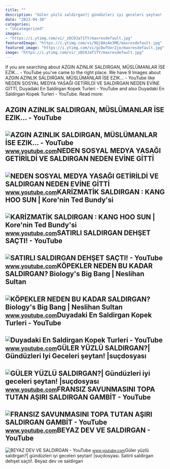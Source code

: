```yaml
---
title: ""
description: "Güler yüzlü saldirgan?| gündüzleri iyi geceleri şeytan! |suçdosyası"
date: "2023-04-30"
categories:
- "Uncategorized"
images:
- "https://i.ytimg.com/vi/_zDC0JaT1TY/maxresdefault.jpg"
featuredImage: "https://i.ytimg.com/vi/9Qj8AzAe3ME/maxresdefault.jpg"
featured_image: "https://i.ytimg.com/vi/gcDwfUorZjo/maxresdefault.jpg"
image: "https://i.ytimg.com/vi/_zDC0JaT1TY/maxresdefault.jpg"
---
```


If you are searching about AZGIN AZINLIK SALDIRGAN, MÜSLÜMANLAR İSE EZIK... - YouTube you've came to the right place. We have 9 Images about AZGIN AZINLIK SALDIRGAN, MÜSLÜMANLAR İSE EZIK... - YouTube like NEDEN SOSYAL MEDYA YASAĞI GETİRİLDİ VE SALDIRGAN NEDEN EVİNE GİTTİ, Duyadaki En Saldirgan Kopek Turleri - YouTube and also Duyadaki En Saldirgan Kopek Turleri - YouTube. Read more:

AZGIN AZINLIK SALDIRGAN, MÜSLÜMANLAR İSE EZIK... - YouTube
----------------------------------------------------------

 ![AZGIN AZINLIK SALDIRGAN, MÜSLÜMANLAR İSE EZIK... - YouTube](https://i.ytimg.com/vi/5HTybO1w9FY/maxresdefault.jpg) <small>www.youtube.com</small>NEDEN SOSYAL MEDYA YASAĞI GETİRİLDİ VE SALDIRGAN NEDEN EVİNE GİTTİ
------------------------------------------------------------------

 ![NEDEN SOSYAL MEDYA YASAĞI GETİRİLDİ VE SALDIRGAN NEDEN EVİNE GİTTİ](https://i.ytimg.com/vi/8B_-t4uwaP8/maxresdefault.jpg) <small>www.youtube.com</small>KARİZMATİK SALDIRGAN : KANG HOO SUN | Kore'nin Ted Bundy'si
-----------------------------------------------------------

 ![KARİZMATİK SALDIRGAN : KANG HOO SUN | Kore'nin Ted Bundy'si](https://i.ytimg.com/vi/_zDC0JaT1TY/maxresdefault.jpg) <small>www.youtube.com</small>SATIRLI SALDIRGAN DEHŞET SAÇTI! - YouTube
-----------------------------------------

 ![SATIRLI SALDIRGAN DEHŞET SAÇTI! - YouTube](https://i.ytimg.com/vi/ZxuSHMAvzis/maxresdefault.jpg) <small>www.youtube.com</small>KÖPEKLER NEDEN BU KADAR SALDIRGAN? Biology's Big Bang | Neslihan Sultan
-----------------------------------------------------------------------

 ![KÖPEKLER NEDEN BU KADAR SALDIRGAN? Biology's Big Bang | Neslihan Sultan](https://i.ytimg.com/vi/U9JGgfZ292k/maxresdefault.jpg) <small>www.youtube.com</small>Duyadaki En Saldirgan Kopek Turleri - YouTube
---------------------------------------------

 ![Duyadaki En Saldirgan Kopek Turleri - YouTube](https://i.ytimg.com/vi/hyxB7ITSKIw/maxresdefault.jpg) <small>www.youtube.com</small>GÜLER YÜZLÜ SALDIRGAN?| Gündüzleri Iyi Geceleri şeytan! |suçdosyası
-------------------------------------------------------------------

 ![GÜLER YÜZLÜ SALDIRGAN?| Gündüzleri iyi geceleri şeytan! |suçdosyası](https://i.ytimg.com/vi/9Qj8AzAe3ME/maxresdefault.jpg) <small>www.youtube.com</small>FRANSIZ SAVUNMASINI TOPA TUTAN AŞIRI SALDIRGAN GAMBİT - YouTube
---------------------------------------------------------------

 ![FRANSIZ SAVUNMASINI TOPA TUTAN AŞIRI SALDIRGAN GAMBİT - YouTube](https://i.ytimg.com/vi/uap90bCLijo/maxresdefault.jpg) <small>www.youtube.com</small>BEYAZ DEV VE SALDIRGAN - YouTube
--------------------------------

 ![BEYAZ DEV VE SALDIRGAN - YouTube](https://i.ytimg.com/vi/gcDwfUorZjo/maxresdefault.jpg) <small>www.youtube.com</small>Güler yüzlü saldirgan?| gündüzleri iyi geceleri şeytan! |suçdosyası. Satirli saldirgan dehşet saçti!. Beyaz dev ve saldirgan
